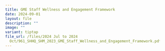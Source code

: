 ```yaml
---
title: GME Staff Wellness and Engagement Framework
date: 2024-09-01
layout: file
description: ""
image: ""
variant: tiptap
file_url: /files/2024 Jul to 2024
  Oct/961_SHHQ_SHM_2023_GME_Staff_Wellness_and_Engagement_Framework.pdf
---
```

